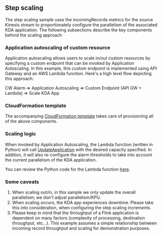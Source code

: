 ## Step scaling
The step scaling sample uses the incomingRecords metrics for the source Kinesis stream to proportionately configure the parallelism of the associated KDA application. The following subsections describe the key components behind the scaling approach

### Application autoscaling of custom resource

Application autoscaling allows users to scale in/out custom resources by specifying a custom endpoint that can be invoked by Application Autoscaling. In this example, this custom endpoint is implemented using API Gateway and an AWS Lambda function. Here's a high level flow depicting this approach:

CW Alarm => Application Autoscaling => Custom Endpoint (API GW + Lambda) => Scale KDA App

### CloudFormation template
The accompanying [CloudFormation template](https://github.com/karthitect/kda-flink-autoscaling/blob/master/step-scaling/step-scaling.yaml) takes care of provisioning all of the above components.

### Scaling logic
When invoked by Application Autoscaling, the Lambda function (written in Python) will call [UpdateApplication](https://docs.aws.amazon.com/kinesisanalytics/latest/apiv2/API_UpdateApplication.html) with the desired capacity specified. In addition, it will also re-configure the alarm thresholds to take into account the current parallelism of the KDA application.

You can review the Python code for the Lambda function [here](https://github.com/karthitect/kda-flink-autoscaling/blob/master/step-scaling/index.py).

### Some caveats

1. When scaling out/in, in this sample we only update the overall parallelism; we don't adjust parallelism/KPU.
2. When scaling occurs, the KDA app experiences downtime. Please take this into consideration, when configuring the step scaling increments.
3. Please keep in mind that the throughput of a Flink application is dependent on many factors (complexity of processing, destination throughput, etc...). This example assumes a simple relationship between incoming record throughput and scaling for demonstration purposes.
